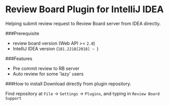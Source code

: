 # Review Board Plugin for IntelliJ IDEA
Helping submit review request to Review Board server from IDEA directly.

###Prerequisite

* review board version (Web API >= `2.0`)
* IntelliJ IDEA version (`181.2218[2018] ~ `)

###Features
* Pre commit review to RB server
* Auto review for some 'lazy' users

###How to install
Download directly from plugin repository.

Find repository at `File` -> `Settings` -> `Plugins`, and typing in `Review Board Support`